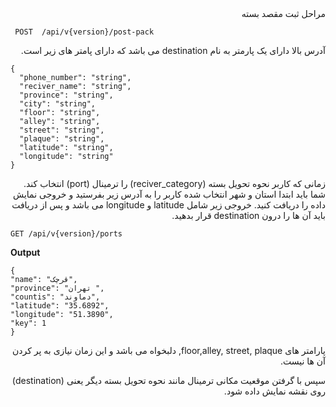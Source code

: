 <div dir='rtl'>
مراحل ثبت مقصد بسته
  </div>
  
  
  ```
   POST  /api/v{version}/post-pack 
  ```
  
<div dir='rtl'>
آدرس بالا دارای یک پارمتر به نام destination  می باشد که دارای پامتر های زیر است.
  </div>
  
  ```
 {
    "phone_number": "string",
    "reciver_name": "string",
    "province": "string",
    "city": "string",
    "floor": "string",
    "alley": "string",
    "street": "string",
    "plaque": "string",
    "latitude": "string",
    "longitude": "string"
 }
  ```
  
<div dir='rtl'>
زمانی که کاربر نحوه تحویل بسته (reciver_category)  را  ترمینال (port) انتخاب کند. شما باید ابتدا استان و شهر انتخاب شده کاربر را به آدرس زیر بفرستید و خروجی نمایش داده را دریافت کنید. خروجی زیر شامل latitude و longitude می باشد و پس از دریافت باید آن ها را درون destination قرار بدهید. 
  </div>
  
  ```
GET /api/v{version}/ports 
  ```
  
  **Output**
  
  ```
{
  "name": "قرچک",
  "province": "تهران ",
  "countis": "دماوند",
  "latitude": "35.6892",
  "longitude": "51.3890",
  "key": 1
}
  
  ```
  
  <div dir='rtl'>
  پارامتر های floor,alley, street, plaque,  دلبخواه می باشد و این زمان نیازی به پر کردن آن ها نیست. 

سپس با گرفتن موقعیت مکانی ترمینال مانند نحوه تحویل بسته دیگر یعنی (destination) روی نقشه نمایش داده شود.
</div>

